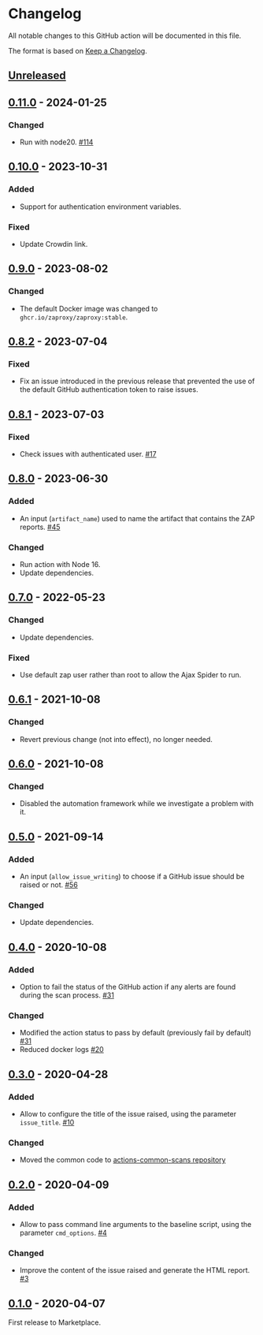 # Changelog
All notable changes to this GitHub action will be documented in this file.

The format is based on [Keep a Changelog](https://keepachangelog.com/en/1.0.0/).

## [Unreleased]

## [0.11.0] - 2024-01-25
### Changed
- Run with node20. [#114](https://github.com/zaproxy/action-baseline/issues/114)

## [0.10.0] - 2023-10-31
### Added
- Support for authentication environment variables.

### Fixed
- Update Crowdin link.

## [0.9.0] - 2023-08-02
### Changed
- The default Docker image was changed to `ghcr.io/zaproxy/zaproxy:stable`.

## [0.8.2] - 2023-07-04
### Fixed
- Fix an issue introduced in the previous release that prevented the use of the default GitHub authentication token to raise issues.

## [0.8.1] - 2023-07-03
### Fixed
- Check issues with authenticated user. [#17](https://github.com/zaproxy/action-baseline/issues/17)

## [0.8.0] - 2023-06-30
### Added
 - An input (`artifact_name`) used to name the artifact that contains the ZAP reports. [#45](https://github.com/zaproxy/action-baseline/issues/45)

### Changed
- Run action with Node 16.
- Update dependencies.

## [0.7.0] - 2022-05-23
### Changed
- Update dependencies.

### Fixed
- Use default zap user rather than root to allow the Ajax Spider to run.

## [0.6.1] - 2021-10-08
### Changed
- Revert previous change (not into effect), no longer needed.

## [0.6.0] - 2021-10-08
### Changed
- Disabled the automation framework while we investigate a problem with it.

## [0.5.0] - 2021-09-14
### Added
 - An input (`allow_issue_writing`) to choose if a GitHub issue should be raised or not. [#56](https://github.com/zaproxy/action-baseline/issues/56)

### Changed
- Update dependencies.

## [0.4.0] - 2020-10-08
### Added
- Option to fail the status of the GitHub action if any alerts are found during the scan process. [#31](https://github.com/zaproxy/action-baseline/issues/31)

### Changed
- Modified the action status to pass by default (previously fail by default) [#31](https://github.com/zaproxy/action-baseline/issues/31)
- Reduced docker logs [#20](https://github.com/zaproxy/action-baseline/issues/20)

## [0.3.0] - 2020-04-28
### Added
- Allow to configure the title of the issue raised, using the parameter `issue_title`. [#10](https://github.com/zaproxy/action-baseline/issues/10)

### Changed
- Moved the common code to [actions-common-scans repository](https://github.com/zaproxy/actions-common)

## [0.2.0] - 2020-04-09
### Added
- Allow to pass command line arguments to the baseline script, using the parameter `cmd_options`. [#4](https://github.com/zaproxy/action-baseline/issues/4)

### Changed
- Improve the content of the issue raised and generate the HTML report. [#3](https://github.com/zaproxy/action-baseline/issues/3)

## [0.1.0] - 2020-04-07

First release to Marketplace.

[Unreleased]: https://github.com/zaproxy/action-baseline/compare/v0.11.0...HEAD
[0.11.0]: https://github.com/zaproxy/action-baseline/compare/v0.10.0...v0.11.0
[0.10.0]: https://github.com/zaproxy/action-baseline/compare/v0.9.0...v0.10.0
[0.9.0]: https://github.com/zaproxy/action-baseline/compare/v0.8.2...v0.9.0
[0.8.2]: https://github.com/zaproxy/action-baseline/compare/v0.8.1...v0.8.2
[0.8.1]: https://github.com/zaproxy/action-baseline/compare/v0.8.0...v0.8.1
[0.8.0]: https://github.com/zaproxy/action-baseline/compare/v0.7.0...v0.8.0
[0.7.0]: https://github.com/zaproxy/action-baseline/compare/v0.6.1...v0.7.0
[0.6.1]: https://github.com/zaproxy/action-baseline/compare/v0.6.0...v0.6.1
[0.6.0]: https://github.com/zaproxy/action-baseline/compare/v0.5.0...v0.6.0
[0.5.0]: https://github.com/zaproxy/action-baseline/compare/v0.4.0...v0.5.0
[0.4.0]: https://github.com/zaproxy/action-baseline/compare/v0.3.0...v0.4.0
[0.3.0]: https://github.com/zaproxy/action-baseline/compare/v0.2.0...v0.3.0
[0.2.0]: https://github.com/zaproxy/action-baseline/compare/v0.1.0...v0.2.0
[0.1.0]: https://github.com/zaproxy/action-baseline/compare/64ea8c12229f3351fcc50f5834b2c8db25042817...v0.1.0
